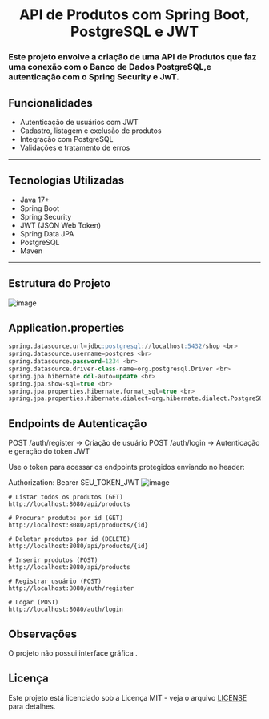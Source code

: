 <h1 align="center">API de Produtos com Spring Boot, PostgreSQL e JWT </h1>
<h3>Este projeto envolve a criação de uma API de Produtos que faz uma conexão com o Banco de Dados PostgreSQL,e autenticação com o Spring Security e JwT.</h3>



##  Funcionalidades

-  Autenticação de usuários com JWT
-  Cadastro, listagem e exclusão de produtos
-  Integração com PostgreSQL
-  Validações e tratamento de erros

---

##  Tecnologias Utilizadas

- Java 17+
- Spring Boot
- Spring Security
- JWT (JSON Web Token)
- Spring Data JPA
- PostgreSQL
- Maven

---

##  Estrutura do Projeto
![image](https://github.com/user-attachments/assets/c5ed30d0-ae9e-4c4d-b404-7179e4434e3a)

## Application.properties
```sql
spring.datasource.url=jdbc:postgresql://localhost:5432/shop <br>
spring.datasource.username=postgres <br>
spring.datasource.password=1234 <br>
spring.datasource.driver-class-name=org.postgresql.Driver <br>
spring.jpa.hibernate.ddl-auto=update <br>
spring.jpa.show-sql=true <br>
spring.jpa.properties.hibernate.format_sql=true <br>
spring.jpa.properties.hibernate.dialect=org.hibernate.dialect.PostgreSQLDialect <br>
```

## Endpoints de Autenticação
POST /auth/register → Criação de usuário
POST /auth/login → Autenticação e geração do token JWT

Use o token para acessar os endpoints protegidos enviando no header:

Authorization: Bearer SEU_TOKEN_JWT
![image](https://github.com/user-attachments/assets/7efc8efc-57c1-439b-b080-02e5b2576f90)
```
# Listar todos os produtos (GET)
http://localhost:8080/api/products

# Procurar produtos por id (GET)
http://localhost:8080/api/products/{id}

# Deletar produtos por id (DELETE)
http://localhost:8080/api/products/{id}

# Inserir produtos (POST)
http://localhost:8080/api/products

# Registrar usuário (POST)
http://localhost:8080/auth/register

# Logar (POST)
http://localhost:8080/auth/login
```
## Observações
O projeto não possui interface gráfica .

## Licença
Este projeto está licenciado sob a Licença MIT - veja o arquivo [LICENSE](LICENSE) para detalhes.



